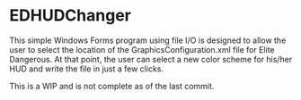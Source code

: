 # EDHUDChanger

This simple Windows Forms program using file I/O is designed to allow the user to select the location of the GraphicsConfiguration.xml file for Elite Dangerous. At that point, the user can select a new color scheme for his/her HUD and write the file in just a few clicks.

This is a WIP and is not complete as of the last commit.
